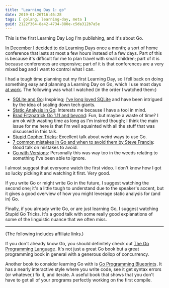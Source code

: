 ```yaml
---
title: "Learning Day 1: go"
date: 2019-01-26T16:46:28
tags: [ golang, learning-day, meta ]
guid: 2122f364-8a42-4734-880e-c5da312b7a5e
---
```

This is the first Learning Day Log I'm publishing, and it's about Go.

<!--more-->

[In December I decided to do Learning Days](/posts/goals-2019/) once a month; a
sort of home conference that lasts at most a few hours instead of a few days.
Part of this is because it's difficult for me to plan travel with small
children; part of it is because conferences are expensive; part of it is that
conferences are a very mixed bag and I want to control what I can.

I had a tough time planning out my first Learning Day, so I fell back on doing
something easy and planning a Learning Day on Go, which I use most days [at
work](https://web.archive.org/web/20190330183125/https://www.ziprecruiter.com/hiring/technology).  The following was what I
watched (in the order I watched them:)

 * [SQLite and Go](https://www.youtube.com/watch?v=RqubKSF3wig): Inspiring;
     [I've long loved SQLite](/posts/hugo-unix-vim-integration/) and have been
     intrigued by the idea of scaling down tech giants.
 * [Static Analysis in Go](https://www.youtube.com/watch?v=mLVxAU_xpEA):
     Interests me because I have a tool in mind.
 * [Brad Fitzpatrick Go 1.11 and beyond](https://www.youtube.com/watch?v=rWJHbh6qO_Y):
   Fun, but maybe a waste of time?  I am ok with wasting time as long as I'm
   insired though; I think the main issue for me here is that I'm well aquainted
   with all the stuff that was discussed in this talk.
 * [Stupid Gopher Tricks](https://www.youtube.com/watch?v=UECh7X07m6E):
     Excellent talk about weird ways to use Go.
 * [7 common mistakes in Go and when to avoid them by Steve Francia](https://www.youtube.com/watch?v=29LLRKIL_TI):
     Good talk on mistakes to avoid.
 * [Go with Versions](https://www.youtube.com/watch?v=F8nrpe0XWRg):
     Personally this was way too in the weeds relating to something I've been
     able to ignore.

I almost suggest that everyone watch the first video.  I don't know how I got so
lucky picking it and watching it first.  Very good.

If you write Go or might write Go in the future, I suggest watching the second
one; it's a little tough to understand due to the speaker's accent, but it gives
a good overview of how you might leverage static analysis for (and in) Go.

Finally, if you already write Go, or are just learning Go, I suggest watching
Stupid Go Tricks.  It's a good talk with some really good explanations of some
of the linguistic nuance that we often miss.

---

(The following includes affiliate links.)

If you don't already know Go, you should definitely check out
<a target="_blank" href="https://www.amazon.com/gp/product/0134190440/ref=as_li_tl?ie=UTF8&camp=1789&creative=9325&creativeASIN=0134190440&linkCode=as2&tag=afoolishmanif-20&linkId=44bc682044ff1b8a290c3c35c788e3e5">The Go Programming Language</a><img src="//ir-na.amazon-adsystem.com/e/ir?t=afoolishmanif-20&l=am2&o=1&a=0134190440" width="1" height="1" border="0" alt="" style="border:none !important; margin:0px !important;" />.
It's not just a great Go book but a great programming book in general with a
generous dollop of concurrency.

Another book to consider learning Go with is
<a target="_blank" href="https://www.amazon.com/gp/product/1786468948/ref=as_li_tl?ie=UTF8&camp=1789&creative=9325&creativeASIN=1786468948&linkCode=as2&tag=afoolishmanif-20&linkId=803e58234c448a8d1f4cc2693f2149b8">Go Programming Blueprints</a><img src="//ir-na.amazon-adsystem.com/e/ir?t=afoolishmanif-20&l=am2&o=1&a=1786468948" width="1" height="1" border="0" alt="" style="border:none !important; margin:0px !important;" />.
It has a nearly interactive style where you write code, see it get syntax errors
(or whatever,) fix it, and iterate.  A useful book that shows that you don't
have to get all of your programs perfectly working on the first compile.
